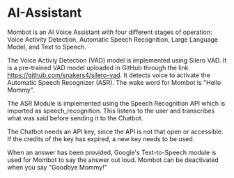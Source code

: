 # AI-Assistant
Mombot is an AI Voice Assistant with four different stages of operation: Voice Activity Detection, Automatic Speech Recognition, Large Language Model, and Text to Speech. 

The Voice Activiy Detection (VAD) model is implemented using Silero VAD. It is a pre-trained VAD model uploaded in GitHub through the link https://github.com/snakers4/silero-vad. It detects voice to activate the Automatic Speech Recognizer (ASR). The wake word for Mombot is "Hello Mommy".

The ASR Module is implemented using the Speech Recognition API which is imported as speech_recognition. This listens to the user and transcribes what was said before sending it to the Chatbot. 

The Chatbot needs an API key, since the API is not that open or accessible. If the credits of the key has expired, a new key needs to be used. 

When an answer has been provided, Google's Text-to-Speech module is used for Mombot to say the answer out loud. Mombot can be deactivated when you say "Goodbye Mommy!"